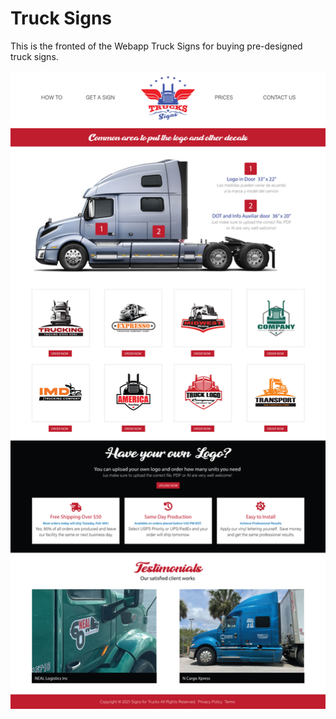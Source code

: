 # Truck Signs

This is the fronted of the Webapp Truck Signs for buying pre-designed truck signs.

![image info](./public/images/website.jpg)
